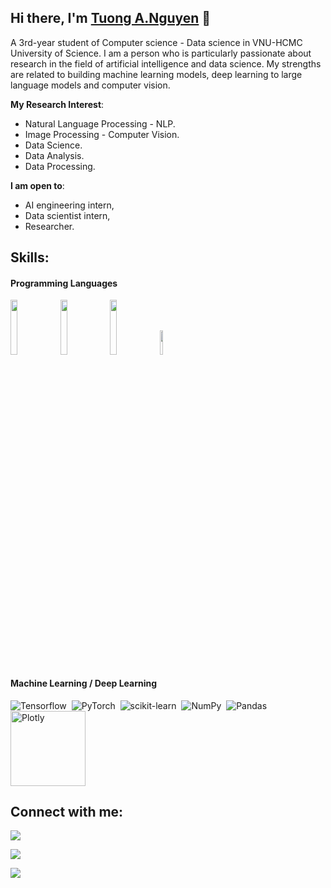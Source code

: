 ## Hi there, I'm [Tuong A.Nguyen](https://github.com/richardnguyen0715) 👋

A 3rd-year student of Computer science - Data science in VNU-HCMC University of Science. I am a person who is particularly passionate about research in the field of artificial intelligence and data science. My strengths are related to building machine learning models, deep learning to large language models and computer vision.

**My Research Interest**: 
- Natural Language Processing - NLP.
- Image Processing - Computer Vision. 
- Data Science.
- Data Analysis.
- Data Processing.

 **I am open to**:

- AI engineering intern,
- Data scientist intern,
- Researcher.

## Skills:

#### Programming Languages

<p>
  <code><img width="15%" src="https://www.vectorlogo.zone/logos/python/python-ar21.svg"></code>
  <code><img width="15%" src="https://www.vectorlogo.zone/logos/jupyter/jupyter-ar21.svg"></code>
  <code><img width="15%" src="https://www.vectorlogo.zone/logos/mysql/mysql-ar21.svg"></code>
  <code><img width="10%" src="https://upload.wikimedia.org/wikipedia/commons/thumb/1/18/ISO_C%2B%2B_Logo.svg/1822px-ISO_C%2B%2B_Logo.svg.png"></code>
</p>

#### Machine Learning / Deep Learning

![Tensorflow](https://www.vectorlogo.zone/logos/tensorflow/tensorflow-icon.svg)&nbsp;
![PyTorch](https://www.vectorlogo.zone/logos/pytorch/pytorch-ar21.svg)&nbsp;
![scikit-learn](https://upload.wikimedia.org/wikipedia/commons/thumb/0/05/Scikit_learn_logo_small.svg/100px-Scikit_learn_logo_small.svg.png)&nbsp;
![NumPy](https://www.vectorlogo.zone/logos/numpy/numpy-ar21.svg)&nbsp;
![Pandas](https://upload.wikimedia.org/wikipedia/commons/thumb/e/ed/Pandas_logo.svg/100px-Pandas_logo.svg.png)&nbsp;
<img src="https://upload.wikimedia.org/wikipedia/commons/8/8a/Plotly-logo.png" alt="Plotly" width="120">


## Connect with me:
[<img src="https://upload.wikimedia.org/wikipedia/commons/thumb/7/7c/Kaggle_logo.png/100px-Kaggle_logo.png" />](https://www.kaggle.com/nguynrichard)

[<img src ="https://upload.wikimedia.org/wikipedia/commons/thumb/e/e9/Notion-logo.svg/50px-Notion-logo.svg.png">](https://pool-argument-1f9.notion.site/Richard-Portfolio-9d48e4cf71814e318c10a78470655f4f?pvs=4)

[<img src="https://upload.wikimedia.org/wikipedia/commons/thumb/a/aa/LinkedIn_2021.svg/120px-LinkedIn_2021.svg.png" />](https://www.linkedin.com/in/tuongnguyen1507/)



